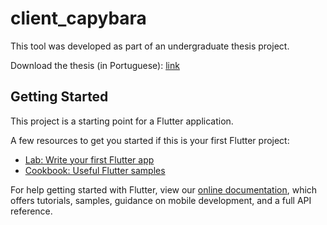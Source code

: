 # client_capybara

This tool was developed as part of an undergraduate thesis project.

Download the thesis (in Portuguese): [link](https://github.com/SERG-UFPI/client-capybara/blob/master/TCC_Max_Nicolas_de_Oliveira_Lima.pdf)

## Getting Started

This project is a starting point for a Flutter application.

A few resources to get you started if this is your first Flutter project:

- [Lab: Write your first Flutter app](https://flutter.dev/docs/get-started/codelab)
- [Cookbook: Useful Flutter samples](https://flutter.dev/docs/cookbook)

For help getting started with Flutter, view our
[online documentation](https://flutter.dev/docs), which offers tutorials,
samples, guidance on mobile development, and a full API reference.
